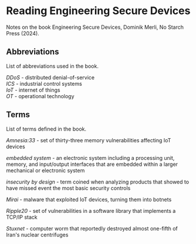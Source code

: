 # Reading Engineering Secure Devices

Notes on the book Engineering Secure Devices, Dominik Merli, No Starch Press (2024).

## Abbreviations

List of abbreviations used in the book.

*DDoS* - distributed denial-of-service  
*ICS* - industrial control systems  
*IoT* - internet of things  
*OT* - operational technology

## Terms

List of terms defined in the book.

*Amnesia:33* - set of thirty-three memory vulnerabilities affecting IoT devices

*embedded system* - an electronic system including a processing unit, memory, and input/output interfaces that are embedded within a larger mechanical or electronic system

*insecurity by design* - term coined when analyzing products that showed to have missed event the most basic security controls

*Mirai* - malware that exploited IoT devices, turning them into botnets

*Ripple20* - set of vulnerabilities in a software library that implements a TCP/IP stack

*Stuxnet* - computer worm that reportedly destroyed almost one-fifth of Iran's nuclear centrifuges

